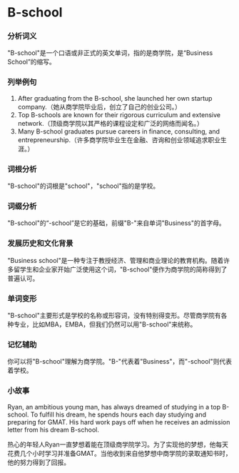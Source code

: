 # B-school

### 分析词义

  

"B-school"是一个口语或非正式的英文单词，指的是商学院，是“Business School”的缩写。

  

### 列举例句

  

1.  After graduating from the B-school, she launched her own startup company.（她从商学院毕业后，创立了自己的创业公司。）
2.  Top B-schools are known for their rigorous curriculum and extensive network.（顶级商学院以其严格的课程设定和广泛的网络而闻名。）
3.  Many B-school graduates pursue careers in finance, consulting, and entrepreneurship.（许多商学院毕业生在金融、咨询和创业领域追求职业生涯。）

  

### 词根分析

  

"B-school"的词根是"school"，"school"指的是学校。

  

### 词缀分析

  

"B-school"的“-school”是它的基础，前缀"B-"来自单词"Business"的首字母。

  

### 发展历史和文化背景

  

"Business school"是一种专注于教授经济、管理和商业理论的教育机构。随着许多留学生和企业家开始广泛使用这个词，"B-school"便作为商学院的简称得到了普遍认可。

  

### 单词变形

  

"B-school"主要形式是学校的名称或形容词，没有特别得变形。尽管商学院有各种专业，比如MBA，EMBA，但我们仍然可以用"B-school"来统称。

  

### 记忆辅助

  

你可以将"B-school"理解为商学院。"B-"代表着"Business"，而"-school"则代表着学校。

  

### 小故事

  

Ryan, an ambitious young man, has always dreamed of studying in a top B-school. To fulfill his dream, he spends hours each day studying and preparing for GMAT. His hard work pays off when he receives an admission letter from his dream B-school.

  

热心的年轻人Ryan一直梦想着能在顶级商学院学习。为了实现他的梦想，他每天花费几个小时学习并准备GMAT。当他收到来自他梦想中商学院的录取通知书时，他的努力得到了回报。
